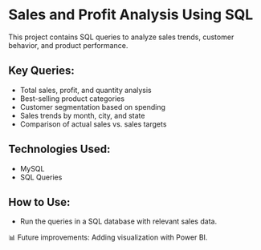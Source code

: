 # Sales and Profit Analysis Using SQL
This project contains SQL queries to analyze sales trends, customer behavior, and product performance.

## Key Queries:
- Total sales, profit, and quantity analysis
- Best-selling product categories
- Customer segmentation based on spending
- Sales trends by month, city, and state
- Comparison of actual sales vs. sales targets

## Technologies Used:
- MySQL
- SQL Queries

## How to Use:
- Run the queries in a SQL database with relevant sales data.

📊 Future improvements: Adding visualization with Power BI.
